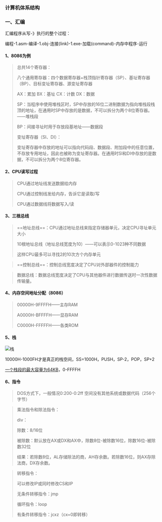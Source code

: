 ### 计算机体系结构

### 一、汇编

汇编程序从写-》执行的整个过程：

编程-1.asm-编译-1.obj-连接(link)-1.exe-加载(command)-内存中程序-运行

#### 1、8086为例

> 总共14个寄存器：
>
> 八个通用寄存器：四个数据寄存器+栈顶指针寄存器（SP）、基址寄存器（BP）、目标变址寄存器、源变址寄存器
>
> AX：累加	BX：基址	CX：计数	DX：数据
>
> SP：当程序中使用堆栈区时，SP中存放的16位二进制数据为指向堆栈段栈顶的地址，在通用时SP中存放的是数据，不可以拆分为两个8位寄存器。——堆栈段
>
> BP：间接寻址时用于存放段基地址——数据段
>
> 变址寄存器（SI、DI）：
>
> 变址寄存器中存放的地址可以指向代码段、数据段、附加段中的任意位置，不存放专用地址，因此也被称为变址寄存器。在通用时SI和DI中存放的是数据，不可以拆分为两个8位寄存器。
>
> 

#### 2、CPU读写过程

> CPU通过地址线发送数据给内存
>
> CPU通过控制线发给内存，告诉它是读取/写
>
> CPU通过数据线将数据写入/读

#### 3、三根总线

> ==地址总线==：CPU通过地址总线来指定存储器单元，决定CPU寻址单元大小
>
> 10根地址总线（地址总线宽度为10）——可以表示0-1023种不同数据
>
> 这样CPU最多可以寻找2的10次方个内存单元

> ==控制总线==：控制总线宽度决定了CPU对外部器件的控制能力

> 数据总线：数据总线宽度决定了CPU与其他器件进行数据传送时一次性数据传输量。

#### 4、内存空间地址分配（8086）

> 00000H-9FFFFH——主存RAM
>
> A0000H-BFFFFH——显存RAM
>
> C0000H-FFFFFH——各类ROM

#### 5、栈

![栈](C:\Typora笔记\408笔记\Images\栈.png)

10000H-1000FH才是真正的栈空间，SS=1000H，PUSH，SP-2，POP，SP+2

<u>一个栈段的最大容量为64KB</u>，0-FFFFH

#### 6、指令

> DOS方式下，一般情况0:200-0:2ff 空间没有其他系统或数据代码（256个字节）

> 乘法指令和除法指令：
>
> div：
>
> 除数：8/16位
>
> 被除数：默认放在AX或DX和AX中，除数8位-被除数16位，除数16位-被除数32位
>
> 结果：若除数8位，AL存储除法的商，AH存余数。若除数16位，则AX存除法商，DX存余数。

> 转移指令：
>
> 可以修改IP或同时修改CS和IP
>
> 无条件转移指令：jmp
>
> 循环指令：loop
>
> 有条件转移指令：jcxz（cx=0即转移）